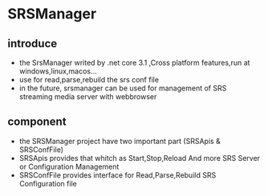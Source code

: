 # SRSManager

## introduce

- the SrsManager writed by .net core 3.1 ,Cross platform features,run at windows,linux,macos...
- use for read,parse,rebuild the srs conf file
- in the future, srsmanager can be used for management of SRS streaming media server with webbrowser
## component
- the SRSManager project have two important part (SRSApis & SRSConfFile)
- SRSApis provides that whitch as Start,Stop,Reload And more SRS Server or  Configuration Management
- SRSConfFile provides interface for Read,Parse,Rebuild SRS Configuration file

